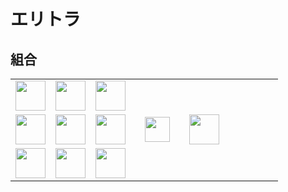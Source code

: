 # エリトラ

## 組合
<table>
    <tr><td><img src="https://i.imgur.com/mvk4sIU.png" width="48"/></td><td><img src="https://i.imgur.com/aT3gkL7.png" width="48"/></td><td><img src="https://i.imgur.com/mvk4sIU.png" width="48"/></td><td colspan="3"></td></tr>
    <tr><td><img src="https://i.imgur.com/mvk4sIU.png" width="48"/></td><td><img src="https://i.imgur.com/uwFFtfM.png" width="48"/></td><td><img src="https://i.imgur.com/mvk4sIU.png" width="48"/></td><td width="70" align="center"><img src="https://i.imgur.com/VE0KqIE.png" width="40"/></td><td><img src="https://i.imgur.com/E4LgClR.png" width="48"/></td><td width="70"></td></tr>
    <tr><td><img src="https://i.imgur.com/mvk4sIU.png" width="48"/></td><td><img src="https://i.imgur.com/wl43BjZ.png" width="48"/></td><td><img src="https://i.imgur.com/mvk4sIU.png" width="48"/></td><td colspan="3"></td></tr>
</table>